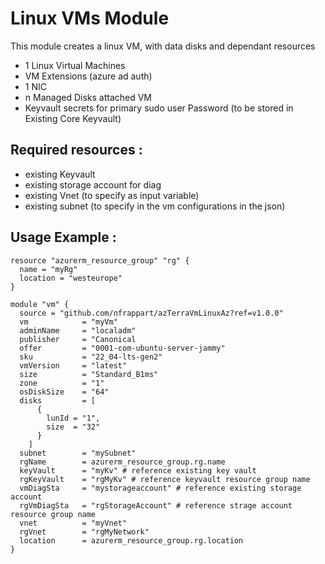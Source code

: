 # Linux VMs Module
This module creates a linux VM, with data disks and dependant resources
- 1 Linux Virtual Machines
- VM Extensions (azure ad auth)
- 1 NIC
- n Managed Disks attached VM
- Keyvault secrets for primary sudo user Password (to be stored in Existing Core Keyvault)

## Required resources :
- existing Keyvault
- existing storage account for diag
- existing Vnet (to specify as input variable)
- existing subnet (to specify in the vm configurations in the json)

## Usage Example :

```hcl
resource "azurerm_resource_group" "rg" {
  name = "myRg"
  location = "westeurope"
}

module "vm" {
  source = "github.com/nfrappart/azTerraVmLinuxAz?ref=v1.0.0"
  vm            = "myVm"
  adminName     = "localadm"
  publisher     = "Canonical
  offer         = "0001-com-ubuntu-server-jammy"
  sku           = "22_04-lts-gen2"
  vmVersion     = "latest"
  size          = "Standard_B1ms"
  zone          = "1"
  osDiskSize    = "64"
  disks         = [
      {
        lunId = "1",
        size  = "32"
      }
    ]
  subnet        = "mySubnet"
  rgName        = azurerm_resource_group.rg.name
  keyVault      = "myKv" # reference existing key vault
  rgKeyVault    = "rgMyKv" # reference keyvault resource group name
  vmDiagSta     = "mystorageaccount" # reference existing storage account
  rgVmDiagSta   = "rgStorageAccount" # reference strage account resource group name 
  vnet          = "myVnet"
  rgVnet        = "rgMyNetwork"
  location      = azurerm_resource_group.rg.location
}
```